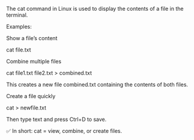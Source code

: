 The cat command in Linux is used to display the contents of a file in the terminal.

Examples:

Show a file’s content

cat file.txt


Combine multiple files

cat file1.txt file2.txt > combined.txt


This creates a new file combined.txt containing the contents of both files.

Create a file quickly

cat > newfile.txt


Then type text and press Ctrl+D to save.

✅ In short: cat = view, combine, or create files.